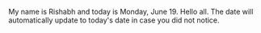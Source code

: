 My name is Rishabh and today is Monday, June 19. Hello all. The date will automatically update to today's date in case you did not notice.
